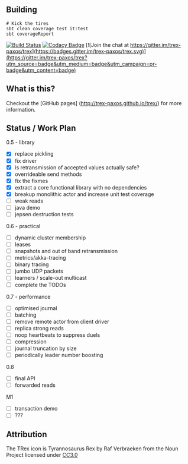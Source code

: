 ## Building

```
# Kick the tires
sbt clean coverage test it:test
sbt coverageReport
```
[![Build Status](https://travis-ci.org/trex-paxos/trex.svg?branch=master)](https://travis-ci.org/trex-paxos/trex)
[![Codacy Badge](https://www.codacy.com/project/badge/73b345d5a4c74a4d9d458596e64fe212)](https://www.codacy.com/app/simbo1905remixed/trex)
[![Join the chat at https://gitter.im/trex-paxos/trex](https://badges.gitter.im/trex-paxos/trex.svg)](https://gitter.im/trex-paxos/trex?utm_source=badge&utm_medium=badge&utm_campaign=pr-badge&utm_content=badge)

## What is this? 

Checkout the [GitHub pages] (http://trex-paxos.github.io/trex/) for more information.

## Status /  Work Plan

0.5 - library

- [x] replace pickling
- [x] fix driver
- [x] is retransmission of accepted values actually safe?
- [x] overrideable send methods
- [x] fix the fixmes
- [x] extract a core functional library with no dependencies
- [x] breakup monolithic actor and increase unit test coverage
- [ ] weak reads
- [ ] java demo
- [ ] jepsen destruction tests

0.6 - practical

- [ ] dynamic cluster membership
- [ ] leases
- [ ] snapshots and out of band retransmission
- [ ] metrics/akka-tracing
- [ ] binary tracing 
- [ ] jumbo UDP packets
- [ ] learners / scale-out multicast
- [ ] complete the TODOs

0.7 - performance

- [ ] optimised journal 
- [ ] batching 
- [ ] remove remote actor from client driver
- [ ] replica strong reads
- [ ] noop heartbeats to suppress duels
- [ ] compression 
- [ ] journal truncation by size 
- [ ] periodically leader number boosting

0.8 

- [ ] final API
- [ ] forwarded reads

M1

- [ ] transaction demo
- [ ] ???

## Attribution

The TRex icon is Tyrannosaurus Rex by Raf Verbraeken from the Noun Project licensed under [CC3.0](http://creativecommons.org/licenses/by/3.0/us/)
